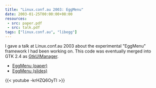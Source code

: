 ```yaml
---
title: "Linux.conf.au 2003: EggMenu"
date: 2003-01-25T00:00:00+08:00
resources:
 - src: paper.pdf
 - src: talk.pdf
tags: ["linux.conf.au", "libegg"]
---
```


I gave a talk at Linux.conf.au 2003 about the experimental "EggMenu"
framework I had been working on.  This code was eventually merged into
GTK 2.4 as
[GtkUIManager](https://developer.gnome.org/gtk2/stable/GtkUIManager.html).

<!--more-->

* [EggMenu (paper)](paper.pdf)
* [EggMenu (slides)](talk.pdf)

{{< youtube -krHZQ6OyTI >}}
